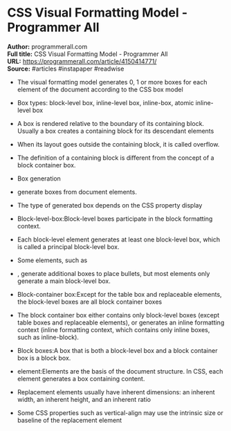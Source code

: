 # CSS Visual Formatting Model - Programmer All

**Author:** programmerall.com  
**Full title:** CSS Visual Formatting Model - Programmer All  
**URL:** https://programmerall.com/article/4150414771/  
**Source:** #articles #instapaper #readwise

- The visual formatting model generates 0, 1 or more boxes for each element of the document according to the CSS box model 
   
- Box types: block-level box, inline-level box, inline-box, atomic inline-level box 
   
- A box is rendered relative to the boundary of its containing block. Usually a box creates a containing block for its descendant elements 
   
- When its layout goes outside the containing block, it is called overflow. 
   
- The definition of a containing block is different from the concept of a block container box. 
   
- Box generation 
   
- generate boxes from document elements. 
   
- The type of generated box depends on the CSS property display 
   
- Block-level-box:Block-level boxes participate in the block formatting context. 
   
- Each block-level element generates at least one block-level box, which is called a principal block-level box. 
   
- Some elements, such as <li>, generate additional boxes to place bullets, but most elements only generate a main block-level box. 
   
- Block-container box:Except for the table box and replaceable elements, the block-level boxes are all block container boxes 
   
- The block container box either contains only block-level boxes (except table boxes and replaceable elements), or generates an inline formatting context (inline formatting context, which contains only inline boxes, such as inline-block). 
   
- Block boxes:A box that is both a block-level box and a block container box is a block box. 
   
- element:Elements are the basis of the document structure. In CSS, each element generates a box containing content. 
   
- Replacement elements usually have inherent dimensions: an inherent width, an inherent height, and an inherent ratio 
   
- Some CSS properties such as vertical-align may use the intrinsic size or baseline of the replacement element 
   
